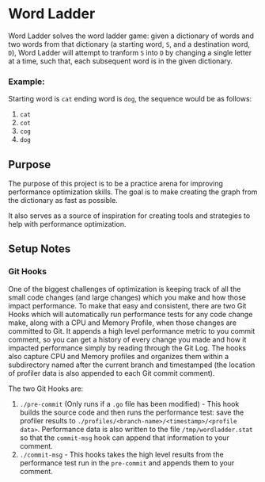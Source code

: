 # Word Ladder
Word Ladder solves the word ladder game: given a dictionary of words and two words from that dictionary (a starting word, `S`, and a destination word, `D`), Word Ladder will attempt to tranform `S` into `D` by changing a single letter at a time, such that, each subsequent word is in the given 
dictionary.

### Example:
Starting word is `cat` ending word is `dog`, the sequence would be as follows:

1. `cat`
2. `cot`
3. `cog`
4. `dog`

## Purpose
The purpose of this project is to be a practice arena for improving performance optimization skills.  The goal is to make creating
the graph from the dictionary as fast as possible.

It also serves as a source of inspiration for creating tools and strategies to help with performance optimization.

## Setup Notes
### Git Hooks
One of the biggest challenges of optimization is keeping track of all the small code changes (and large changes) which you make
and how those impact performance.  To make that easy and consistent, there are two Git Hooks which will automatically run performance
tests for any code change make, along with a CPU and Memory Profile, when those changes are committed to Git.  It appends a high level
performance metric to you commit comment, so you can get a history of every change you made and how it impacted performance simply by
reading through the Git Log. The hooks also capture CPU and Memory profiles and organizes them within a subdirectory named after the
current branch and timestamped (the location of profiler data is also appended to each Git commit comment).

The two Git Hooks are:

1. `./pre-commit` (Only runs if a `.go` file has been modified) - This hook builds the source code and then runs the performance test: save the profiler 
results to `./profiles/<branch-name>/<timestamp>/<profile data>`.  Performance data is also written to the file
`/tmp/wordladder.stat` so that the `commit-msg` hook can append that information to your comment.
2. `./commit-msg` - This hooks takes the high level results from the performance test run in the `pre-commit`
and appends them to your comment.